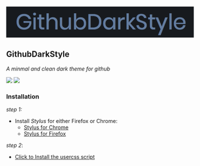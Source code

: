 ![](assets/gds.png)

## GithubDarkStyle

_A minmal and clean dark theme for github_

![](assets/profile-screenshot.png)
![](assets/org-screenshot.png)

### Installation

*step 1:*

- Install *Stylus* for either Firefox or Chrome:
  * [Stylus for Chrome](https://chrome.google.com/webstore/detail/stylus/clngdbkpkpeebahjckkjfobafhncgmne?hl=en)
  * [Stylus for Firefox](https://addons.mozilla.org/en-US/firefox/addon/styl-us/)  

*step 2*:

- [Click to  Install the usercss script](https://raw.githubusercontent.com/brian6932/GithubDarkStyle/master/styles/githubDarkStyle.user.css)

